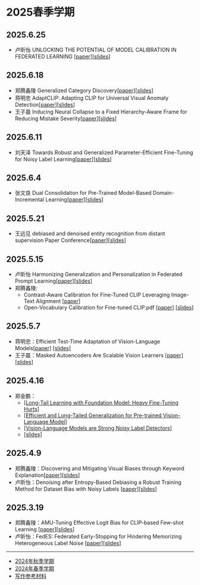 # 2025春季学期
## 2025.6.25
- 卢昕怡 UNLOCKING THE POTENTIAL OF MODEL CALIBRATION IN FEDERATED LEARNING [[paper](./assets/papers/Unlocking_the_Potential_of_Model_Calibration_in_Federated_Learning.pdf)][[slides](./assets/slides/2025.06.25组会%20卢昕怡.pdf)]
## 2025.6.18
- 郑腾鑫陵 Generalized Category Discovery[[paper](./assets/papers/Generalized%20Category%20Discovery.pdf)][[slides](./assets/slides/2025.6.18郑腾鑫陵%20组会.pdf)]
- 蒋明忠 AdaptCLIP: Adapting CLIP for Universal Visual Anomaly Detection[[paper](./assets/papers/AdaptCLIP%20Adapting%20CLIP%20for%20Universal%20Visual%20Anomaly%20Detection.pdf)][[slides](./assets/slides/2025.0618-%E8%92%8B%E6%98%8E%E5%BF%A0.pdf)]
- 王子晨 Inducing Neural Collapse to a Fixed Hierarchy-Aware Frame for Reducing Mistake Severity[[paper](./assets/papers/Liang_Inducing_Neural_Collapse_to_a_Fixed_Hierarchy-Aware_Frame_for_Reducing_ICCV_2023_paper.pdf)][[slides](./assets/slides/0618-%E7%8E%8B%E5%AD%90%E6%99%A8%E7%BB%84%E4%BC%9A%E6%B1%87%E6%8A%A5.pdf)]
## 2025.6.11
- 刘天泽 Towards Robust and Generalized Parameter-Efficient Fine-Tuning for Noisy Label Learning[[paper](./assets/papers/Towards%20Robust%20and%20Generalized%20Parameter-Efficient%20Fine-Tuning%20for%20Noisy%20Label%20Learning.pdf)][[slides](./assets/slides/20250611-liutz.pdf)]
## 2025.6.4
- 张文良 Dual Consolidation for Pre-Trained Model-Based Domain-Incremental Learning[[paper](./assets/papers/Dual%20Consolidation%20for%20Pre-Trained%20Model-Based%20Domain-Incremental%20Learning.pdf)][[slides](./assets/slides/20250604-zwl.pdf)]
## 2025.5.21
- 王远见 debiased and denoised entity recognition from distant supervision Paper Conference[[paper](./assets/papers/debiased-and-denoised-entity-recognition-from-distant-supervision-Paper-Conference.pdf)][[slides](./assets/slides/2025.05.21组会%20王远见.pdf)]
## 2025.5.15
- 卢昕怡 Harmonizing Generalization and Personalization in Federated Prompt Learning[[paper](./assets/papers/Harmonizing%20Generalization%20and%20Personalization%20in%20federated%20prompt%20learning.pdf)][[slides](./assets/slides/2025.05.15组会%20卢昕怡.pdf)]
- 郑腾鑫陵:
    - Contrast-Aware Calibration for Fine-Tuned CLIP Leveraging Image-Text Alignment [[paper](./assets/papers/Contrast-Aware%20Calibration%20for%20Fine-Tuned%20CLIP%20Leveraging%20Image-Text%20Alignment.pdf)]
    - Open-Vocabulary Calibration for Fine-tuned CLIP.pdf [[paper](./assets/papers/Open-Vocabulary%20Calibration%20for%20Fine-tuned%20CLIP.pdf)] [[slides](./assets/slides/2025.5.14组会%20郑腾鑫陵.pdf)]
## 2025.5.7
- 蒋明忠：Efficient Test-Time Adaptation of Vision-Language Models[[paper]](./assets/papers/VLmodel下游应用-测试时适应-Efficient%20Test-Time%20Adaptation%20of%20Vision-Language%20Models.pdf) [[slides]](./assets/slides/2025.5.7组会-蒋明忠.pdf)
- 王子晨：Masked Autoencoders Are Scalable Vision Learners [[paper]](./assets/papers/Masked%20Autoencoders%20Are%20Scalable%20Vision%20Learners.pdf) [[slides]](./assets/slides/2025.5.6组会-王子晨.pdf)
## 2025.4.16
- 郑金鹏：
  - [[Long-Tail Learning with Foundation Model: Heavy Fine-Tuning Hurts]](https://github.com/shijxcs/LIFT)
  - [[Efficient and Long-Tailed Generalization for Pre-trained Vision-Language Model]](https://github.com/shijxcs/Candle)
  - [[Vision-Language Models are Strong Noisy Label Detectors]](https://github.com/HotanLee/DeFT)
  - [[slides]](./assets/slides/20250416-郑金鹏.pdf)
## 2025.4.9
- 郑腾鑫陵：Discovering and Mitigating Visual Biases through Keyword Explanation[[paper](./assets/papers/Discovering%20and%20Mitigating%20Visual%20Biases%20through%20Keyword%20Explanation.pdf)][[slides](./assets/slides/20250409-zhengtxl.pdf)]
- 卢昕怡：Denoising after Entropy-Based Debiasing a Robust Training Method for Dataset Bias with Noisy Labels [[paper](./assets/papers/Denoising%20after%20Entropy%20Based%20Debiasing.pdf)][[slides](./assets/slides/2025.04.09组会%20卢昕怡.pdf)]
## 2025.3.19
- 郑腾鑫陵：AMU-Tuning Effective Logit Bias for CLIP-based Few-shot Learning [[paper](./assets/papers/AMU-Tuning%20Effective%20Logit%20Bias%20for%20CLIP-based%20Few-shot%20Learning.pdf)][[slides](./assets/slides/2025.3.19组会%20郑腾鑫陵.pdf)]
- 卢昕怡：FedES: Federated Early-Stopping for Hindering Memorizing Heterogeneous Label Noise [[paper](./assets/papers/FedES%20Federated%20Early-Stopping%20for%20Hindering%20Memorizing%20Heterogeneous%20label%20noise.pdf)][[slides](./assets/slides/2025.03.19组会%20卢昕怡%20.pdf)]

---

- [2024年秋季学期](./2024-autumn.md)
- [2024年春季学期](./2024-spring.md)
- [写作参考材料](./documents.md)

